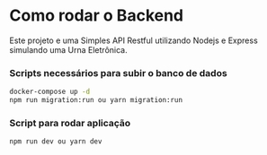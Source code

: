 # Como rodar o Backend

Este projeto e uma Simples API Restful utilizando Nodejs e Express simulando uma Urna Eletrônica.

### Scripts necessários para subir o banco de dados

```bash
docker-compose up -d
npm run migration:run ou yarn migration:run
```

### Script para rodar aplicação

```bash
npm run dev ou yarn dev
```
